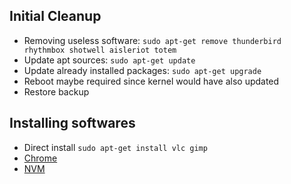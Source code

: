 ## Initial Cleanup

* Removing useless software: `sudo apt-get remove thunderbird rhythmbox shotwell aisleriot totem`
* Update apt sources: `sudo apt-get update`
* Update already installed packages: `sudo apt-get upgrade`
* Reboot maybe required since kernel would have also updated
* Restore backup

## Installing softwares

* Direct install `sudo apt-get install vlc gimp`
* [Chrome](https://www.ubuntuupdates.org/ppa/google_chrome?dist=stable)
* [NVM](https://github.com/creationix/nvm#installation)
